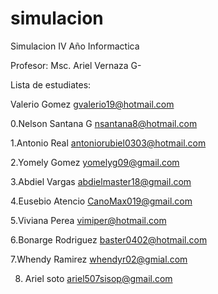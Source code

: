 # simulacion
Simulacion IV Año Informactica

Profesor: Msc. Ariel Vernaza G-



Lista de estudiates:


 Valerio Gomez gvalerio19@hotmail.com

0.Nelson Santana G   nsantana8@hotmail.com

1.Antonio Real antoniorubiel0303@hotmail.com 

2.Yomely Gomez yomelyg09@gmail.com

3.Abdiel Vargas abdielmaster18@gmail.com

4.Eusebio Atencio CanoMax019@gmail.com

5.Viviana Perea vimiper@hotmail.com

6.Bonarge Rodriguez baster0402@hotmail.com

7.Whendy Ramirez whendyr02@gmial.com

8. Ariel soto ariel507sisop@gmail.com
